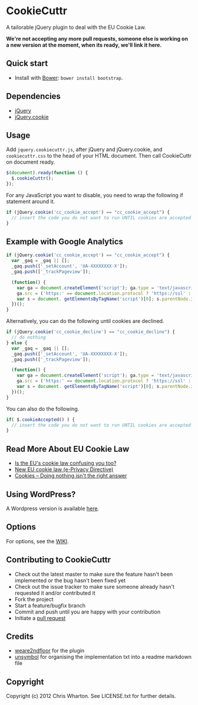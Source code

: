 CookieCuttr
===========

A tailorable jQuery plugin to deal with the EU Cookie Law.

**We're not accepting any more pull requests, someone else is working on a new version at the moment, when its ready, we'll link it here.**

Quick start
-----------

- Install with [Bower](http://bower.io): `bower install bootstrap`.

Dependencies
------------

* [jQuery](https://github.com/jquery/jquery)
* [jQuery.cookie](https://github.com/carhartl/jquery-cookie)

Usage
------

Add `jquery.cookiecuttr.js`, after jQuery and jQuery.cookie, and `cookiecuttr.css` to the head of your HTML document. Then call CookieCuttr on document ready.

```javascript
$(document).ready(function () {
  $.cookieCuttr();
});
```

For any JavaScript you want to disable, you need to wrap the following if statement around it.

```javascript
if (jQuery.cookie('cc_cookie_accept') == "cc_cookie_accept") {
  // insert the code you do not want to run UNTIL cookies are accepted here
}
```

Example with Google Analytics
-----------------------------

```javascript
if (jQuery.cookie('cc_cookie_accept') == "cc_cookie_accept") {
  var _gaq = _gaq || [];
  _gaq.push(['_setAccount', 'UA-XXXXXXXX-X']);
  _gaq.push(['_trackPageview']);

  (function() {
    var ga = document.createElement('script'); ga.type = 'text/javascript'; ga.async = true;
    ga.src = ('https:' == document.location.protocol ? 'https://ssl' : 'http://www') + '.google-analytics.com/ga.js';
    var s = document. getElementsByTagName('script')[0]; s.parentNode.insertBefore(ga, s);
  })();
}
```

Alternatively, you can do the following until cookies are declined.

```javascript
if (jQuery.cookie('cc_cookie_decline') == "cc_cookie_decline") {
  // do nothing
} else {
  var _gaq = _gaq || [];
  _gaq.push(['_setAccount', 'UA-XXXXXXXX-X']);
  _gaq.push(['_trackPageview']);

  (function() {
    var ga = document.createElement('script'); ga.type = 'text/javascript'; ga.async = true;
    ga.src = ('https:' == document.location.protocol ? 'https://ssl' : 'http://www') + '.google-analytics.com/ga.js';
    var s = document. getElementsByTagName('script')[0]; s.parentNode.insertBefore(ga, s);
  })();
}
```

You can also do the following.

```javascript
if( $.cookieAccepted() ) {
  // insert the code you do not want to run UNTIL cookies are accepted here
}
```

Read More About EU Cookie Law
-----------------------------

* [Is the EU's cookie law confusing you too?](http://www.123-reg.co.uk/blog/security-issues/is-the-eus-cookie-law-confusing-you-too/)
* [New EU cookie law (e-Privacy Directive)](http://www.ico.gov.uk/for_organisations/privacy_and_electronic_communications/the_guide/cookies.aspx)
* [Cookies – Doing nothing isn't the right answer](http://chriswharton.me/2012/05/cookies-doing-nothing-isnt-the-right-answer/)

Using WordPress?
----------------

A Wordpress version is available [here](http://cookiecuttr.com/wordpress-plugin/).

Options
-------

For options, see the [WIKI](/weare2ndfloor/cookieCuttr/wiki/Options).

Contributing to CookieCuttr
---------------------------

* Check out the latest master to make sure the feature hasn't been implemented or the bug hasn't been fixed yet
* Check out the issue tracker to make sure someone already hasn't requested it and/or contributed it
* Fork the project
* Start a feature/bugfix branch
* Commit and push until you are happy with your contribution
* Initiate a [pull request](https://help.github.com/articles/using-pull-requests)

Credits
-------

* [weare2ndfloor](https://github.com/weare2ndfloor) for the plugin
* [unsymbol](https://github.com/unsymbol) for organising the implementation txt into a readme markdown file

Copyright
---------

Copyright (c) 2012 Chris Wharton. See LICENSE.txt for further details.
